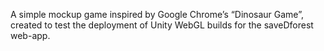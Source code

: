 A simple mockup game inspired by Google Chrome’s “Dinosaur Game”, created to test the deployment of Unity WebGL builds for the saveDforest web-app. 
